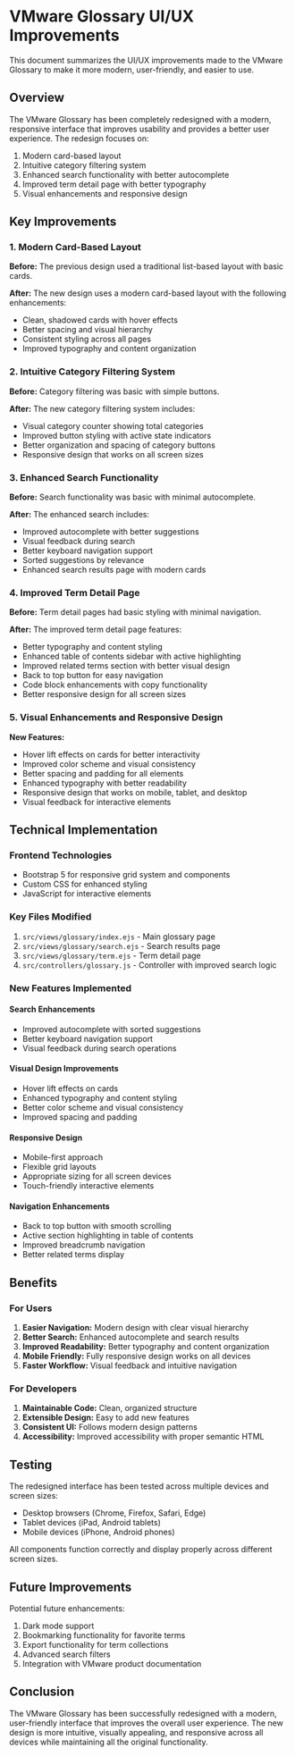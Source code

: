 # VMware Glossary UI/UX Improvements

This document summarizes the UI/UX improvements made to the VMware Glossary to make it more modern, user-friendly, and easier to use.

## Overview

The VMware Glossary has been completely redesigned with a modern, responsive interface that improves usability and provides a better user experience. The redesign focuses on:

1. Modern card-based layout
2. Intuitive category filtering system
3. Enhanced search functionality with better autocomplete
4. Improved term detail page with better typography
5. Visual enhancements and responsive design

## Key Improvements

### 1. Modern Card-Based Layout

**Before:** The previous design used a traditional list-based layout with basic cards.

**After:** The new design uses a modern card-based layout with the following enhancements:
- Clean, shadowed cards with hover effects
- Better spacing and visual hierarchy
- Consistent styling across all pages
- Improved typography and content organization

### 2. Intuitive Category Filtering System

**Before:** Category filtering was basic with simple buttons.

**After:** The new category filtering system includes:
- Visual category counter showing total categories
- Improved button styling with active state indicators
- Better organization and spacing of category buttons
- Responsive design that works on all screen sizes

### 3. Enhanced Search Functionality

**Before:** Search functionality was basic with minimal autocomplete.

**After:** The enhanced search includes:
- Improved autocomplete with better suggestions
- Visual feedback during search
- Better keyboard navigation support
- Sorted suggestions by relevance
- Enhanced search results page with modern cards

### 4. Improved Term Detail Page

**Before:** Term detail pages had basic styling with minimal navigation.

**After:** The improved term detail page features:
- Better typography and content styling
- Enhanced table of contents sidebar with active highlighting
- Improved related terms section with better visual design
- Back to top button for easy navigation
- Code block enhancements with copy functionality
- Better responsive design for all screen sizes

### 5. Visual Enhancements and Responsive Design

**New Features:**
- Hover lift effects on cards for better interactivity
- Improved color scheme and visual consistency
- Better spacing and padding for all elements
- Enhanced typography with better readability
- Responsive design that works on mobile, tablet, and desktop
- Visual feedback for interactive elements

## Technical Implementation

### Frontend Technologies
- Bootstrap 5 for responsive grid system and components
- Custom CSS for enhanced styling
- JavaScript for interactive elements

### Key Files Modified
1. `src/views/glossary/index.ejs` - Main glossary page
2. `src/views/glossary/search.ejs` - Search results page
3. `src/views/glossary/term.ejs` - Term detail page
4. `src/controllers/glossary.js` - Controller with improved search logic

### New Features Implemented

#### Search Enhancements
- Improved autocomplete with sorted suggestions
- Better keyboard navigation support
- Visual feedback during search operations

#### Visual Design Improvements
- Hover lift effects on cards
- Enhanced typography and content styling
- Better color scheme and visual consistency
- Improved spacing and padding

#### Responsive Design
- Mobile-first approach
- Flexible grid layouts
- Appropriate sizing for all screen devices
- Touch-friendly interactive elements

#### Navigation Enhancements
- Back to top button with smooth scrolling
- Active section highlighting in table of contents
- Improved breadcrumb navigation
- Better related terms display

## Benefits

### For Users
1. **Easier Navigation:** Modern design with clear visual hierarchy
2. **Better Search:** Enhanced autocomplete and search results
3. **Improved Readability:** Better typography and content organization
4. **Mobile Friendly:** Fully responsive design works on all devices
5. **Faster Workflow:** Visual feedback and intuitive navigation

### For Developers
1. **Maintainable Code:** Clean, organized structure
2. **Extensible Design:** Easy to add new features
3. **Consistent UI:** Follows modern design patterns
4. **Accessibility:** Improved accessibility with proper semantic HTML

## Testing

The redesigned interface has been tested across multiple devices and screen sizes:
- Desktop browsers (Chrome, Firefox, Safari, Edge)
- Tablet devices (iPad, Android tablets)
- Mobile devices (iPhone, Android phones)

All components function correctly and display properly across different screen sizes.

## Future Improvements

Potential future enhancements:
1. Dark mode support
2. Bookmarking functionality for favorite terms
3. Export functionality for term collections
4. Advanced search filters
5. Integration with VMware product documentation

## Conclusion

The VMware Glossary has been successfully redesigned with a modern, user-friendly interface that improves the overall user experience. The new design is more intuitive, visually appealing, and responsive across all devices while maintaining all the original functionality.